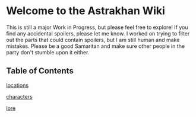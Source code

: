 # Welcome to the Astrakhan Wiki

This is still a major Work in Progress, but please feel free to explore! If you find any accidental spoilers, please let me know. I worked on trying to filter out the parts that could contain spoilers, but I am still human and make mistakes. Please be a good Samaritan and make sure other people in the party don't stumble upon it either. 

## Table of Contents

[locations](/locations/locationsTOC.md)

[characters](/characters)

[lore](/lore)
